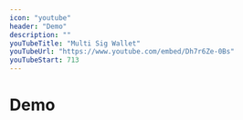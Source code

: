 ```yaml
---
icon: "youtube"
header: "Demo"
description: ""
youTubeTitle: "Multi Sig Wallet"
youTubeUrl: "https://www.youtube.com/embed/Dh7r6Ze-0Bs"
youTubeStart: 713
---
```


# Demo
